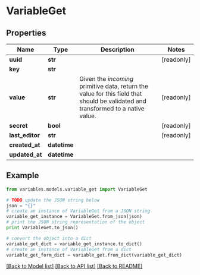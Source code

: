 # VariableGet


## Properties
Name | Type | Description | Notes
------------ | ------------- | ------------- | -------------
**uuid** | **str** |  | [readonly] 
**key** | **str** |  | 
**value** | **str** | Given the *incoming* primitive data, return the value for this field that should be validated and transformed to a native value. | [readonly] 
**secret** | **bool** |  | [readonly] 
**last_editor** | **str** |  | [readonly] 
**created_at** | **datetime** |  | 
**updated_at** | **datetime** |  | 

## Example

```python
from variables.models.variable_get import VariableGet

# TODO update the JSON string below
json = "{}"
# create an instance of VariableGet from a JSON string
variable_get_instance = VariableGet.from_json(json)
# print the JSON string representation of the object
print VariableGet.to_json()

# convert the object into a dict
variable_get_dict = variable_get_instance.to_dict()
# create an instance of VariableGet from a dict
variable_get_form_dict = variable_get.from_dict(variable_get_dict)
```
[[Back to Model list]](../README.md#documentation-for-models) [[Back to API list]](../README.md#documentation-for-api-endpoints) [[Back to README]](../README.md)



